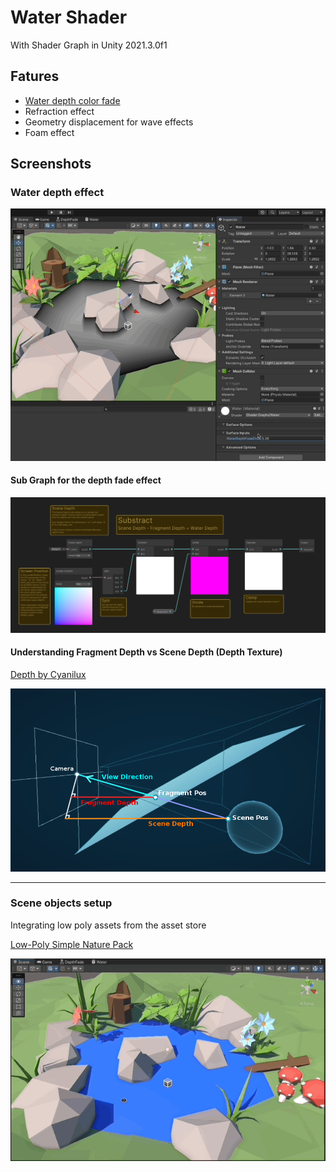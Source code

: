 # Water Shader

With Shader Graph in Unity 2021.3.0f1

## Fatures

- [Water depth color fade](#water-depth-effect)
- Refraction effect
- Geometry displacement for wave effects
- Foam effect

## Screenshots

### Water depth effect

![Water depth effect](./docs/screenshots/water_depth.gif)

#### Sub Graph for the depth fade effect

![Depth fade sub graph](./docs/screenshots/depth_fade_sub_graph.png)

#### Understanding Fragment Depth vs Scene Depth (Depth Texture)

[Depth by Cyanilux](https://www.cyanilux.com/tutorials/depth/#scene-depth-node)

![Depth fade sub graph](./docs/screenshots/fragment_depth_vs_scene_depth.png)

---

### Scene objects setup

Integrating low poly assets from the asset store

[Low-Poly Simple Nature Pack](https://assetstore.unity.com/packages/3d/environments/landscapes/low-poly-simple-nature-pack-162153)

![Scene objects setup](./docs/screenshots/scene_objects.gif)
